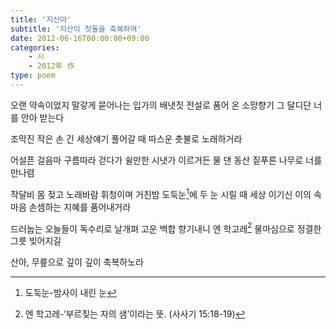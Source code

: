 ```yaml
---
title: '지산아'
subtitle: '지산이 첫돌을 축복하며'
date: 2012-06-16T00:00:00+09:00
categories: 
    - 시
    - 2012年 作
type: poem
---
```


오랜 약속이었지
말갛게 묻어나는 입가의 배냇짓
전설로 품어 온 소망향기
그 달디단 너를 안아 받는다

조막진 작은 손
긴 세상얘기 풀어갈 때
따스운 촛불로 노래하거라

어설픈 걸음마
구름따라 걷다가
쉴만한 시냇가 이르거든
물 댄 동산 짙푸른 나무로 너를 만나렴

작달비 몸 젖고
노래바람 휘청이며
거친밤 도둑눈[^1]에 두 눈 시릴 때
세상 이기신 이의 속마음
손셈하는 지혜를 품어내거라

드러눕는 오늘들이
독수리로 날개펴
고운 백합 향기내니
엔 학고레[^2] 물마심으로
정결한 그릇 빚어지길

산아,
무릎으로 깊이 깊이 축복하노라

[^1]: 도둑눈-밤사이 내린 눈
[^2]: 엔 학고레-‘부르짖는 자의 샘’이라는 뜻. (사사기 15:18-19)